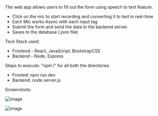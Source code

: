 The web app allows users to fill out the form using speech to text feature. 
- Click on the mic to start recording and converting it to text in real-time
- Each Mic works Async with each input tag
- Submit the form and send the data to the backend server.
- Saves to the database (.json file)

Teck Stack used:
- Frontend - React, JavaScript, BootstrapCSS
- Backend - Node, Express

Steps to execute:
"npm i" for all both the directories
- Fronted: npm run dev
- Backend: node server.js

Screenshots:

![image](https://github.com/20BCS7199/AutoForm/assets/89652235/add89ef0-17a1-4f99-9117-2e27356833be)

![image](https://github.com/20BCS7199/AutoForm/assets/89652235/5fe6507a-c0f7-4dc6-8635-4508bcf27976)

